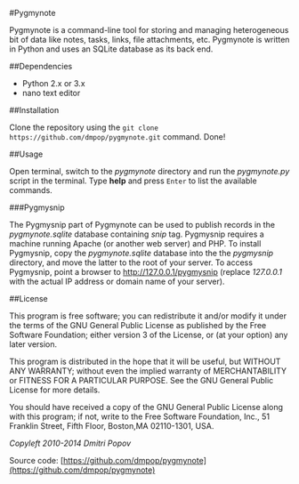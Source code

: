 #Pygmynote

Pygmynote is a command-line tool for storing and managing heterogeneous bit of data like notes, tasks, links, file attachments, etc. Pygmynote is written in Python and uses an SQLite database as its back end.

##Dependencies

- Python 2.x or 3.x
- nano text editor

##Installation

Clone the repository using the `git clone https://github.com/dmpop/pygmynote.git` command. Done!

##Usage

Open terminal, switch to the *pygmynote* directory and run the _pygmynote.py_ script in the terminal. Type __help__ and press `Enter` to list the available commands.

###Pygmysnip

The Pygmysnip part of Pygmynote can be used to publish records in the *pygmynote.sqlite* database containing *snip* tag. Pygmysnip requires a machine running Apache (or another web server) and PHP. To install Pygmysnip, copy the *pygmynote.sqlite* database into the the *pygmysnip* directory, and move the latter to the root of your server. To access Pygmysnip, point a browser to http://127.0.0.1/pygmysnip (replace *127.0.0.1* with the actual IP address or domain name of your server).

##License

This program is free software; you can redistribute it and/or modify it under the terms of the GNU General Public License as published by the Free Software Foundation; either version 3 of the License, or (at your option) any later version.

This program is distributed in the hope that it will be useful, but WITHOUT ANY WARRANTY; without even the implied warranty of MERCHANTABILITY or FITNESS FOR A PARTICULAR PURPOSE.  See the GNU General Public License for more details.

You should have received a copy of the GNU General Public License along with this program; if not, write to the Free Software Foundation, Inc., 51 Franklin Street, Fifth Floor, Boston,MA 02110-1301, USA.

_Copyleft 2010-2014 Dmitri Popov_

Source code: [https://github.com/dmpop/pygmynote](https://github.com/dmpop/pygmynote)
